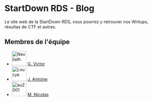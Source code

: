 # StartDown RDS - Blog
Le site web de la StartDown RDS, vous pourrez y retrouver nos Writups, résultas de CTF et autres.

## Membres de l'équipe
* <img src="https://avatars.githubusercontent.com/u/49352273?v=4" width="48" alt="Nexliath" /> [G. Victor](https://github.com/Nexliath)
* <img src="https://avatars.githubusercontent.com/u/26174720?v=4" width="48" alt="Loucye" /> [J. Antoine](https://github.com/Gakamine)
* <img src="https://avatars.githubusercontent.com/u/17990567?v=4" width="48" alt="au2001" /> [M. Nicolas](https://github.com/Amp0ule)
